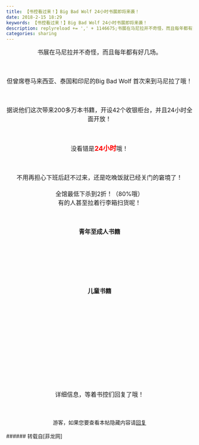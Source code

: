 ```yaml
---
title: 【书控看过来！】Big Bad Wolf 24小时书展即将来袭！
date: 2018-2-15 18:29
keywords: 【书控看过来！】Big Bad Wolf 24小时书展即将来袭！
description: replyreload += ',' + 1146675;书展在马尼拉并不奇怪，而且每年都有好几场。但曾席卷马来西亚、泰国和印尼的Big Bad Wolf 首次来到马尼拉了哦！据说他们这次带来200多万本书籍，开设42个收银柜台，并且24小时全面开放！没看错是24小时哦！ 不用再担心下班后赶不过来，还是吃晚饭就已经关门的窘境了！全馆最低下杀到2折！（80%哦） 有的人甚至拉着行李箱扫货呢！青年至成人书籍儿童书籍详细信息，等着书控们回复了哦！游客，如果您要查看本帖隐藏内容请回复
categories: sharing
---
```

<td class="t_f" id="postmessage_1146675">

<script type="971033d7f32983c8e0d135ad-text/javascript">replyreload += ',' + 1146675;</script><div align="center"><font size="3">书展在马尼拉并不奇怪，而且每年都有好几场。</font></div><br/>
<div align="center"><font size="3"><br/>
</font></div><br/>
<div align="center"><font size="3">但曾席卷马来西亚、泰国和印尼的Big Bad Wolf 首次来到马尼拉了哦！</font></div><br/>
<div align="center"><font size="3"><br/>
</font></div><br/>
<div align="center"><font size="3">据说他们这次带来200多万本书籍，开设42个收银柜台，并且24小时全面开放！</font></div><br/>
<div align="center"><font size="3"><br/>
</font></div><br/>
<div align="center"><font size="3">没看错是</font><strong><font size="4"><font color="#ff0000">24小时</font></font></strong><font size="3">哦！ </font></div><br/>
<div align="center"><font size="3"><br/>
</font></div><br/>
<div align="center"><font size="3">不用再担心下班后赶不过来，还是吃晚饭就已经关门的窘境了！</font></div><div align="center"><font size="3"><br/>
</font></div><div align="center"><font size="3">全馆最低下杀到2折！（80%哦） </font></div><div align="center"><font size="3">有的人甚至拉着行李箱扫货呢！</font></div><br/>
<div align="center"><font size="3"><br/>
</font></div><br/>
<div align="center"><font size="3"><strong>青年至成人书籍</strong></font></div><br/>
<br/>
<div align="center"><img alt="" border="0" class="zoom" data-cf-modified-971033d7f32983c8e0d135ad-="" file="https://scontent.fmnl9-1.fna.fbcdn.net/v/t1.0-0/p526x296/27751446_192666221504498_9084297942513644434_n.jpg?_nc_eui2=v1%3AAeEh7v25mhoMrxA03uGrojZgCYX7XwKwYat0bt3yQPKmWkFGJo9iBTr9XBDavNJE0essCYUBtyZenMoLf5faf2wiVqgCc1pXT3w-VHoiDZKLiQ&amp;oh=8745555820ff1c2dee93a3e5bb9e88bf&amp;oe=5B1BF69E" id="aimg_Nta16" lazyloadthumb="1" onclick="" onmouseover="" src="https://scontent.fmnl9-1.fna.fbcdn.net/v/t1.0-0/p526x296/27751446_192666221504498_9084297942513644434_n.jpg?_nc_eui2=v1%3AAeEh7v25mhoMrxA03uGrojZgCYX7XwKwYat0bt3yQPKmWkFGJo9iBTr9XBDavNJE0essCYUBtyZenMoLf5faf2wiVqgCc1pXT3w-VHoiDZKLiQ&amp;oh=8745555820ff1c2dee93a3e5bb9e88bf&amp;oe=5B1BF69E"/></div><br/>
<br/>
<div align="center"><img alt="" border="0" class="zoom" data-cf-modified-971033d7f32983c8e0d135ad-="" file="https://scontent.fmnl9-1.fna.fbcdn.net/v/t1.0-0/p526x296/27654796_190511435053310_2236777988500294591_n.jpg?_nc_eui2=v1%3AAeEye-KCzkv7jMSpVjgiHfMDZpw9B_AuJzOQEV31Rw23wQK6_GiZe9OnhnuWmIKkPEr8WwuzwK2Anf-Row4DI1vEIQ9yEFgK334egUL9NPZIvw&amp;oh=64a8e894be2afe87f405a4b82f96b92f&amp;oe=5B0C70A9" id="aimg_fjs7Q" lazyloadthumb="1" onclick="" onmouseover="" src="https://scontent.fmnl9-1.fna.fbcdn.net/v/t1.0-0/p526x296/27654796_190511435053310_2236777988500294591_n.jpg?_nc_eui2=v1%3AAeEye-KCzkv7jMSpVjgiHfMDZpw9B_AuJzOQEV31Rw23wQK6_GiZe9OnhnuWmIKkPEr8WwuzwK2Anf-Row4DI1vEIQ9yEFgK334egUL9NPZIvw&amp;oh=64a8e894be2afe87f405a4b82f96b92f&amp;oe=5B0C70A9"/></div><br/>
<br/>
<div align="center"><img alt="" border="0" class="zoom" data-cf-modified-971033d7f32983c8e0d135ad-="" file="https://scontent.fmnl9-1.fna.fbcdn.net/v/t1.0-0/p526x296/27545408_189972148440572_6790420339014983645_n.jpg?_nc_eui2=v1%3AAeEQ63Lry4OF36iJgTfsDecpgm9eVCIUg6lN-dbtRaGjhikuzotZQkoHim6QaDeUhojAaCKbNL6clVTcI_dlX7yUbySY2qTeQlpXrOFipGCUbQ&amp;oh=01eb2c102e951336724597a7ba76e942&amp;oe=5B0A7A47" id="aimg_Vg94M" lazyloadthumb="1" onclick="" onmouseover="" src="https://scontent.fmnl9-1.fna.fbcdn.net/v/t1.0-0/p526x296/27545408_189972148440572_6790420339014983645_n.jpg?_nc_eui2=v1%3AAeEQ63Lry4OF36iJgTfsDecpgm9eVCIUg6lN-dbtRaGjhikuzotZQkoHim6QaDeUhojAaCKbNL6clVTcI_dlX7yUbySY2qTeQlpXrOFipGCUbQ&amp;oh=01eb2c102e951336724597a7ba76e942&amp;oe=5B0A7A47"/></div><br/>
<br/>
<div align="center"><font size="3"><strong>儿童书籍</strong></font></div><br/>
<br/>
<br/>
<div align="center"><img alt="" border="0" class="zoom" data-cf-modified-971033d7f32983c8e0d135ad-="" file="https://scontent.fmnl9-1.fna.fbcdn.net/v/t1.0-0/p526x296/26907981_180994006005053_9049131340671862614_n.jpg?_nc_eui2=v1%3AAeG2_1it5ykITL3ssVZSPugbgelNBb0AK9yutBicjvnGnLaJ4XOm3ciYLot5Sdy7U3EBB0GzhH8lJIv-KNmopJMGNlqxtBfFAnlIpUsQxs5_0Q&amp;oh=c906fbb4dd2758bc752f048863f31df0&amp;oe=5B149923" id="aimg_BMAEA" lazyloadthumb="1" onclick="" onmouseover="" src="https://scontent.fmnl9-1.fna.fbcdn.net/v/t1.0-0/p526x296/26907981_180994006005053_9049131340671862614_n.jpg?_nc_eui2=v1%3AAeG2_1it5ykITL3ssVZSPugbgelNBb0AK9yutBicjvnGnLaJ4XOm3ciYLot5Sdy7U3EBB0GzhH8lJIv-KNmopJMGNlqxtBfFAnlIpUsQxs5_0Q&amp;oh=c906fbb4dd2758bc752f048863f31df0&amp;oe=5B149923"/></div><br/>
<br/>
<div align="center"><img alt="" border="0" class="zoom" data-cf-modified-971033d7f32983c8e0d135ad-="" file="https://scontent.fmnl9-1.fna.fbcdn.net/v/t1.0-0/p526x296/27460045_186219098815877_2172977434509020540_n.png?_nc_eui2=v1%3AAeGi5a72j0-bGxbJxcwj_oqY1ZUbIjndjvVB9icft9fnvnjr0eF6mRgUbUS2rcMftxUB0cNMlUNIKjYm5y_OjX3bXuJAHdpxPsXV1I865eNInA&amp;oh=a1b023dfee4262280b42924d1b90ac49&amp;oe=5B186209" id="aimg_YmwMm" lazyloadthumb="1" onclick="" onmouseover="" src="https://scontent.fmnl9-1.fna.fbcdn.net/v/t1.0-0/p526x296/27460045_186219098815877_2172977434509020540_n.png?_nc_eui2=v1%3AAeGi5a72j0-bGxbJxcwj_oqY1ZUbIjndjvVB9icft9fnvnjr0eF6mRgUbUS2rcMftxUB0cNMlUNIKjYm5y_OjX3bXuJAHdpxPsXV1I865eNInA&amp;oh=a1b023dfee4262280b42924d1b90ac49&amp;oe=5B186209"/></div><br/>
<br/>
<div align="center"><img alt="" border="0" class="zoom" data-cf-modified-971033d7f32983c8e0d135ad-="" file="https://scontent.fmnl9-1.fna.fbcdn.net/v/t1.0-0/p526x296/27539973_189963345108119_8758385520231783451_n.jpg?_nc_eui2=v1%3AAeEVgMTAOu5j7zKBTcxRzY9roMe1m6YdH4KsGPMAr6TfbOZupY34cN6ahh0tsG20dB02CRCr_88F2GWu9YOMt2OofNg2BVKoir44tgk8An4suA&amp;oh=07e886ad7ed1124d1d37bef4e7894598&amp;oe=5B1A4DFE" id="aimg_TZ6ow" lazyloadthumb="1" onclick="" onmouseover="" src="https://scontent.fmnl9-1.fna.fbcdn.net/v/t1.0-0/p526x296/27539973_189963345108119_8758385520231783451_n.jpg?_nc_eui2=v1%3AAeEVgMTAOu5j7zKBTcxRzY9roMe1m6YdH4KsGPMAr6TfbOZupY34cN6ahh0tsG20dB02CRCr_88F2GWu9YOMt2OofNg2BVKoir44tgk8An4suA&amp;oh=07e886ad7ed1124d1d37bef4e7894598&amp;oe=5B1A4DFE"/></div><br/>
<br/>
<div align="center"><img alt="" border="0" class="zoom" data-cf-modified-971033d7f32983c8e0d135ad-="" file="https://scontent.fmnl9-1.fna.fbcdn.net/v/t1.0-0/p526x296/27867152_192662441504876_2477055128589417003_n.jpg?_nc_eui2=v1%3AAeH7HCPFJ2vSqSWApSh9VDHRgw3BEqOFJsRfW_JjFyGeo_lDboHsuEyewdV6O_Tp0JnLj_ddn9ejkeUFElT7iIGd3NyRHCoQTMoUl3V-PaMRSw&amp;oh=bfb3f4e6740cc8d6b99976b8e6a54e5c&amp;oe=5B031CF2" id="aimg_W575Y" lazyloadthumb="1" onclick="" onmouseover="" src="https://scontent.fmnl9-1.fna.fbcdn.net/v/t1.0-0/p526x296/27867152_192662441504876_2477055128589417003_n.jpg?_nc_eui2=v1%3AAeH7HCPFJ2vSqSWApSh9VDHRgw3BEqOFJsRfW_JjFyGeo_lDboHsuEyewdV6O_Tp0JnLj_ddn9ejkeUFElT7iIGd3NyRHCoQTMoUl3V-PaMRSw&amp;oh=bfb3f4e6740cc8d6b99976b8e6a54e5c&amp;oe=5B031CF2"/></div><br/>
<br/>
<div align="center"><img alt="" border="0" class="zoom" data-cf-modified-971033d7f32983c8e0d135ad-="" file="https://scontent.fmnl9-1.fna.fbcdn.net/v/t1.0-0/p526x296/26992522_180988719338915_5086975657905644205_n.jpg?_nc_eui2=v1%3AAeEWShBTwH6cq7FD8ga1KMPQs5ou4nUZRwSLWhE_YBH4qyjzZaSh5QB20KHxSYLj6UtWgotgf33YSPl_hp2PNoKVH8HkXa7dyB8Xrx-j7IC8aA&amp;oh=22ad5623ec9ea3b269429f2f0ededfcc&amp;oe=5B0BC195" id="aimg_KOb1R" lazyloadthumb="1" onclick="" onmouseover="" src="https://scontent.fmnl9-1.fna.fbcdn.net/v/t1.0-0/p526x296/26992522_180988719338915_5086975657905644205_n.jpg?_nc_eui2=v1%3AAeEWShBTwH6cq7FD8ga1KMPQs5ou4nUZRwSLWhE_YBH4qyjzZaSh5QB20KHxSYLj6UtWgotgf33YSPl_hp2PNoKVH8HkXa7dyB8Xrx-j7IC8aA&amp;oh=22ad5623ec9ea3b269429f2f0ededfcc&amp;oe=5B0BC195"/></div><br/>
<br/>
<br/>
<br/>
<div align="center"><font size="3">详细信息，等着书控们回复了哦！</font></div><br/>
<div align="center"><font size="3"><br/>
</font></div><br/>
<div align="center"><div class="locked">游客，如果您要查看本帖隐藏内容请<a data-cf-modified-971033d7f32983c8e0d135ad-="" href="forum.php?mod=post&amp;action=reply&amp;fid=47&amp;tid=339850" onclick="if (!window.__cfRLUnblockHandlers) return false; showWindow('reply', this.href)">回复</a></div></div><br/>
</td>
###### 转载自[菲龙网]